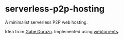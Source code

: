 # serverless-p2p-hosting

A minimalist serverless P2P web hosting.

Idea from [Gabe Durazo](https://twitter.com/losvedir). Implemented using [webtorrents](https://github.com/feross/webtorrent).
